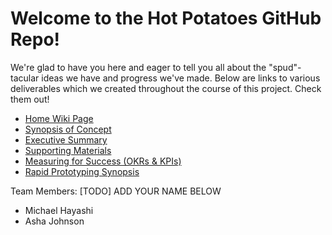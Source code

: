 # Welcome to the Hot Potatoes GitHub Repo!
We're glad to have you here and eager to tell you all about the "spud"-tacular ideas we have and progress we've made.
Below are links to various deliverables which we created throughout the course of this project. Check them out!
- [Home Wiki Page](https://github.com/StanfordCS194/win2023-team25/wiki)
- [Synopsis of Concept](https://github.com/StanfordCS194/win2023-team25/wiki/Synopsis-of-Concept)
- [Executive Summary](https://github.com/StanfordCS194/win2023-team25/wiki/Executive-Summary)
- [Supporting Materials](https://github.com/StanfordCS194/win2023-team25/wiki/Supporting-Materials)
- [Measuring for Success (OKRs & KPIs)](https://github.com/StanfordCS194/win2023-team25/wiki/Objectives)
- [Rapid Prototyping Synopsis](https://github.com/StanfordCS194/win2023-team25/wiki/Rapid-Prototyping-Synopsis)

Team Members:
[TODO] ADD YOUR NAME BELOW
* Michael Hayashi
* Asha Johnson